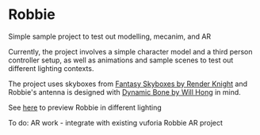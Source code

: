 # Robbie

Simple sample project to test out modelling, mecanim, and AR

Currently, the project involves a simple character model and a third person controller setup, as well as animations and sample scenes to test out different lighting contexts.

The project uses skyboxes from [Fantasy Skyboxes by Render Knight](https://assetstore.unity.com/packages/2d/textures-materials/sky/fantasy-skybox-18216) and Robbie's antenna is designed with [Dynamic Bone by Will Hong](https://assetstore.unity.com/packages/tools/animation/dynamic-bone-16743) in mind.

See [here](unoctium1.github.io/Robbie) to preview Robbie in different lighting

To do:
AR work - integrate with existing vuforia Robbie AR project
